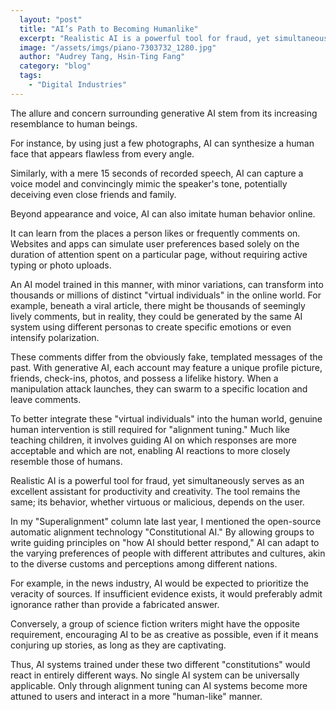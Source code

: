 ```yaml
---
  layout: "post"
  title: "AI’s Path to Becoming Humanlike"
  excerpt: "Realistic AI is a powerful tool for fraud, yet simultaneously serves as an excellent assistant for productivity and creativity."
  image: "/assets/imgs/piano-7303732_1280.jpg"
  author: "Audrey Tang, Hsin-Ting Fang"
  category: "blog"
  tags:
    - "Digital Industries"
---
```


The allure and concern surrounding generative AI stem from its increasing resemblance to human beings.

For instance, by using just a few photographs, AI can synthesize a human face that appears flawless from every angle.

Similarly, with a mere 15 seconds of recorded speech, AI can capture a voice model and convincingly mimic the speaker's tone, potentially deceiving even close friends and family.

Beyond appearance and voice, AI can also imitate human behavior online.

It can learn from the places a person likes or frequently comments on. Websites and apps can simulate user preferences based solely on the duration of attention spent on a particular page, without requiring active typing or photo uploads.

An AI model trained in this manner, with minor variations, can transform into thousands or millions of distinct "virtual individuals" in the online world. For example, beneath a viral article, there might be thousands of seemingly lively comments, but in reality, they could be generated by the same AI system using different personas to create specific emotions or even intensify polarization.

These comments differ from the obviously fake, templated messages of the past. With generative AI, each account may feature a unique profile picture, friends, check-ins, photos, and possess a lifelike history. When a manipulation attack launches, they can swarm to a specific location and leave comments.

To better integrate these "virtual individuals" into the human world, genuine human intervention is still required for "alignment tuning." Much like teaching children, it involves guiding AI on which responses are more acceptable and which are not, enabling AI reactions to more closely resemble those of humans.

Realistic AI is a powerful tool for fraud, yet simultaneously serves as an excellent assistant for productivity and creativity. The tool remains the same; its behavior, whether virtuous or malicious, depends on the user.

In my "Superalignment" column late last year, I mentioned the open-source automatic alignment technology "Constitutional AI." By allowing groups to write guiding principles on "how AI should better respond," AI can adapt to the varying preferences of people with different attributes and cultures, akin to the diverse customs and perceptions among different nations.

For example, in the news industry, AI would be expected to prioritize the veracity of sources. If insufficient evidence exists, it would preferably admit ignorance rather than provide a fabricated answer.

Conversely, a group of science fiction writers might have the opposite requirement, encouraging AI to be as creative as possible, even if it means conjuring up stories, as long as they are captivating.

Thus, AI systems trained under these two different "constitutions" would react in entirely different ways. No single AI system can be universally applicable. Only through alignment tuning can AI systems become more attuned to users and interact in a more "human-like" manner.
